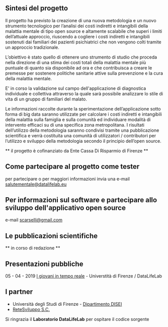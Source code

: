 ## Sintesi del progetto

Il progetto ha previsto la creazione di una nuova metodologia e un nuovo strumento tecnologico per l’analisi dei costi
indiretti e intangibili della malattia mentale di tipo open source e altamente scalabile che superi i limiti dell’attuale
approccio, riuscendo a cogliere i costi indiretti e intangibili sostenuti dai familiari dei pazienti psichiatrici che non
vengono colti tramite un approccio tradizionale.

L’obiettivo è stato quello di ottenere uno strumento di studio che proceda nella direzione di una stima dei costi totali della
malattia mentale più puntuale di quanto sia disponibile ad ora e che contribuisca a creare le premesse per sostenere
politiche sanitarie attive sulla prevenzione e la cura della malattia mentale.

E' in corso la validazione sul campo dell'applicazione di diagnostica individuale e collettiva attraverso la quale sarà possibile analizzare lo stile di vita di un gruppo di familiari del malato.

Le informazioni raccolte durante la sperimentazione dell’applicazione sotto forma di big data saranno utilizzate per
calcolare i costi indiretti e intangibili della malattia sulla famiglia e sulla comunità ed individuare modalità di intervento
efficaci su di una specifica zona metropolitana. I risultati dell’utilizzo della metodologia saranno condivisi tramite una
pubblicazione scientifica e verrà costituita una comunità di utilizzatori / contributori per l’utilizzo e sviluppo della
metodologia secondo il principio dell’open source.

** il progetto è cofinanziato da Ente Cassa Di Risparmio di Firenze **

## Come partecipare al progetto come tester
per partecipare o per maggiori informazioni invia una e-mail salutementale@datalifelab.eu

## Per informazioni sul software e partecipare allo sviluppo dell'applicativo open source
e-mail scarselli@gmail.com

## Le pubblicazioni scientifiche
** in corso di redazione **

## Presentazioni pubbliche
05 - 04 - 2019 [I giovani in tempo reale](https://docs.google.com/presentation/d/11lH5LkR6DW-opGHWiziHRWHlQiCV-rDpOAoPks2WsC4/edit#slide=id.g557c2e2264_6_0) - Universtità di Firenze / DataLifeLab  


## I partner

* Università degli Studi di Firenze - [Dipartimento DISEI](https://www.disei.unifi.it/)
* [ReteSviluppo S.C.](https://www.retesviluppo.it)

Si ringrazia il **Laboratorio DataLifeLab** per ospitare il codice sorgente
